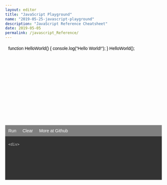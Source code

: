 ```yaml
---
layout: editor
title: "JavaScript Playground"
name: "2019-05-25-javascript-playground"
description: "JavaScript Reference Cheatsheet"
date: 2019-05-05
permalink: /javascript_Reference/
---
```

  <link href="https://fonts.googleapis.com/css?family=Fira+Sans+Extra+Condensed&display=swap" rel="stylesheet">
  <style>
    body {
      font-family: 'Fira Sans Extra Condensed', sans-serif;
    }

    .codeboxwrapper {
      width: 100%;
      min-height: 400px;
      background-color: aliceblue;
      overflow: hidden;
    }

    .codeboxwrapper .codebox {
      min-height: 250px;
      color: #000;
      overflow: auto;
      padding: 5px 10px 5px 10px;
      counter-reset: line;
    }

    .codeboxwrapper .codebox div:before {
      counter-increment: line;
      content: counter(line);
      display: inline-block;
      border-right: 1px solid #ddd;
      padding: 0 .5em;
      margin-right: .5em;
      color: #888
    }

    .codeboxwrapper .output {
      min-height: 130px;
      color: #ccc;
      background-color: #333;
      overflow: auto;
      padding: 5px 10px 5px 10px;
    }

    .codeboxwrapper ul {
      list-style-type: none;
      margin: 0;
      padding: 0;
      overflow: hidden;
      background-color: grey;
      min-height: 20px;
    }

    .codeboxwrapper ul li {
      float: left;
    }

    .codeboxwrapper ul li a {
      display: block;
      color: white;
      text-align: center;
      padding: 10px;
      text-decoration: none;
    }

    .codeboxwrapper ul li a:hover {
      background-color: #111111;
    }
  </style>

<div class="codeboxwrapper">
    <div id="codebox" class="codebox" contenteditable="true" onpaste="myFunction()">
      function HelloWorld() {
      console.log("Hello World!");
      }
      HelloWorld();
    </div>
    <!--each line should be wrapped in div tag. all the spans will be inside this tag.-->
    <ul>
      <li><a href="#" onclick="myeval(this)">Run</a></li>
      <li><a href="#" onclick="cleareditor(this)">Clear</a></li>
      <li><a href="https://github.com/vwtt/jscheatsheet">More at Github</a></li>
    </ul>
    <div class="output">
      
    <div>
<div>

<!--<div class="codepanel">
    <h3>Type System<h3>
    <p>Primary Types: number, boolean, string, symbol, undefined, null</p>
    {% highlight javascript %}
    console.log(typeof(8));
    typeof(true)
    typeof("true")
    typeof(Symbol())
    typeof(undefined)
    typeof(null)
    {% endhighlight %}
    <div class="controlpanel">
        <ul>
            <li><a href="#" onclick="myeval(this)">Run</a></li>
            <li><a href="#" onclick="cleareditor(this)">Clear</a></li>                
            <li><a href="https://github.com/vwtt/jscheatsheet">More at Github</a></li>
        </ul>
    </div>
    
    <p>Reference Types: Object, Date, Array, Function</p>
    {% highlight javascript %}
    typeof(new Date())
    typeof([])
    typeof(function(){})
    console.log(typeof({}));
    {% endhighlight %}
    <div class="controlpanel">
        <ul>
            <li><a href="#" onclick="myeval(this)">Run</a></li>
            <li><a href="#" onclick="cleareditor(this)">Clear</a></li>                
            <li><a href="https://github.com/vwtt/jscheatsheet">More at Github</a></li>
        </ul>
    </div>
    
    <p>Experiment/Food for thought</p>
    {% highlight javascript %}
    typeof(new Number(6))
    typeof(Number(6))
    typeof(Number("5"))
    {% endhighlight %}
    <div class="controlpanel">
        <ul>
            <li><a href="#" onclick="myeval(this)">Run</a></li>
            <li><a href="#" onclick="cleareditor(this)">Clear</a></li>                
            <li><a href="https://github.com/vwtt/jscheatsheet">More at Github</a></li>
        </ul>
    </div>
</div>

# Variables & Scope
# Operators
<div class="codepanel">
    <h3>Control Structures<h3>    
    {% highlight javascript %}
    
    {% endhighlight %}
    <div class="controlpanel">
        <ul>
            <li><a href="javascript:myeval()">Run</a></li>
            <li><a href="javascript:cleareditor()">Clear</a></li>                
            <li><a href="#">More at Github</a></li>
        </ul>
    </div>
</div>

# Functions
    function invocation pattens
        function call a(), 
        method call a.b(), 
        a.call
        a.apply

    IIFE (Immediately Invoked Function Expression) 
    Lambdas
    inline functions
    closures
    default arguments

    functinoal programming
        Pure functions      as long as same input goes to function, same output is expected no side-effects
        Function composition    f.g = f(g(x))
        Avoid shared state      Object.assign
        Avoid mutating state    Object.freeze
        Avoid side effects

        first class functions   function is data
        higher order functions  a function that can take a function as argument and can return a function
        imperative vs declarative
        // memoize decorator with single argument
function memoize(f) {
    var obj = {};
    function wrapper(x) {
        obj[x] ? obj[x] : obj[x] = f(x);
        console.table(obj);
        return obj[x];
    }

    return wrapper;
}

// memoize decorator with arguments
function memoize(f) {
    var obj = {};
    function wrapper() {
        var arg_str = JSON.stringify(arguments);
        obj[arg_str] = obj[arg_str] || f.apply(f, arguments);
        console.table(obj);
        return cache[arg_str];
    }

    return wrapper;
}

// currying
function add(x) {
    return function (y) {
        return x + y;
    }
}

var increment = add(1);
increment(5);
increment(6);

var incrementbydozen = add(12);
incrementbydozen(5);
incrementbydozen(6);

function cube(x) { return x * x * x; }
function square(x) { return x * x; }
memcuber = memoize(cube)
memsquarer = memoize(square)

// compose
var compose = function (f, g) {
    return function (x) {
        return g(f(x));
    };
};

function addone(x) { return x + 1; }
function square(x) { return x * x; }

// creates a pipe of addone and then square
var plusonetosquare = compose(addone, square)

plusonetosquare(5)
plusonetosquare(6)
plusonetosquare(7)

var replacer = function (what, replacement) {
    return function (str) { return str.replace(what, replacement); };
}

var tolower = function (str) {
    return str.toLowerCase();
}

var snakeCase = compose(replacer(/\s+/ig, '_'), toLowerCase);

snakeCase("The Very Long Anaconda");

# Collections
    Array
    Map
    Set
    WeekMap
    WeekSet

# Iterables
# Objects

    Ways of creating Objects in Javascript
        Literals
        Factory/Functional (revealing pattern)
        Constructor
        Delegation (pseudo-prototype)
        Prototype chain
        ES5 way
        Class ES6 way
        Object.create
        Concatenative Object.assign
    Deep Copy & Shallow Copy

# Mutability
    Object.freeze

# Reactive Systems
    Push
    Pull

# Proxy & MutationObserver    

# Modules
    CommonJs    require-module.exports
    ES6         import-export
    AMD & UMD

# Promises

{% highlight javascript %}
const g = n => n + 1;
const f = n => n * 2;
const wait = time => new Promise(
  (resolve, reject) => setTimeout(
    resolve,
    time
  )
);
wait(300)
  .then(() => 20)
  .then(g)
  .then(f)
  .then(value => console.log(value)); // 42
{% endhighlight %}

# async & await

# Fetch & Axios

try this..
import { from } from 'most'
// After 1 second, logs 10
from([1, 2, 3, 4])
	.delay(1000)
	.reduce((result, y) => result + y, 0)
	.then(result => console.log(result)) -->

<script>
            w3CodeColor(document.getElementById("codebox"));

            function myFunction(){
              w3CodeColor(document.getElementById("codebox"));
            }

            function w3CodeColor(elmnt, mode) {
              var lang = (mode || "js");
              var elmntObj = (document.getElementById(elmnt) || elmnt);
              var elmntTxt = elmntObj.innerHTML;
              var tagcolor = "mediumblue";
              var tagnamecolor = "brown";
              var attributecolor = "red";
              var attributevaluecolor = "mediumblue";
              var commentcolor = "green";
              var cssselectorcolor = "brown";
              var csspropertycolor = "red";
              var csspropertyvaluecolor = "mediumblue";
              var cssdelimitercolor = "black";
              var cssimportantcolor = "red";
              var jscolor = "black";
              var jskeywordcolor = "mediumblue";
              var jsstringcolor = "brown";
              var jsnumbercolor = "red";
              var jspropertycolor = "black";
              //elmntObj.style.fontFamily = "Consolas,'Courier New', monospace";
              if (!lang) { lang = "html"; }
              if (lang == "html") { elmntTxt = htmlMode(elmntTxt); }
              if (lang == "css") { elmntTxt = cssMode(elmntTxt); }
              if (lang == "js") { elmntTxt = jsLineMode(elmntTxt.trim()); } //jsMode(elmntTxt)
              elmntObj.innerHTML = elmntTxt;

              function extract(str, start, end, func, repl) {
                var s, e, d = "", a = [];
                while (str.search(start) > -1) {
                  s = str.search(start);
                  e = str.indexOf(end, s);
                  if (e == -1) { e = str.length; }
                  if (repl) {
                    a.push(func(str.substring(s, e + (end.length))));
                    str = str.substring(0, s) + repl + str.substr(e + (end.length));
                  } else {
                    d += str.substring(0, s);
                    d += func(str.substring(s, e + (end.length)));
                    str = str.substr(e + (end.length));
                  }
                }
                this.rest = d + str;
                this.arr = a;
              }
              function htmlMode(txt) {
                var rest = txt, done = "", php, comment, angular, startpos, endpos, note, i;
                comment = new extract(rest, "&lt;!--", "--&gt;", commentMode, "W3HTMLCOMMENTPOS");
                rest = comment.rest;
                while (rest.indexOf("&lt;") > -1) {
                  note = "javascript";
                  startpos = rest.indexOf("&lt;");
                  if (rest.substr(startpos, 9).toUpperCase() == "&LT;STYLE") { note = "css"; }
                  if (rest.substr(startpos, 10).toUpperCase() == "&LT;SCRIPT") { note = "javascript"; }
                  endpos = rest.indexOf("&gt;", startpos);
                  if (endpos == -1) { endpos = rest.length; }
                  done += rest.substring(0, startpos);
                  done += tagMode(rest.substring(startpos, endpos + 4));
                  rest = rest.substr(endpos + 4);
                  if (note == "css") {
                    endpos = rest.indexOf("&lt;/style&gt;");
                    if (endpos > -1) {
                      done += cssMode(rest.substring(0, endpos));
                      rest = rest.substr(endpos);
                    }
                  }
                  if (note == "javascript") {
                    endpos = rest.indexOf("&lt;/script&gt;");
                    if (endpos > -1) {
                      done += jsMode(rest.substring(0, endpos));
                      rest = rest.substr(endpos);
                    }
                  }
                }
                rest = done + rest;
                for (i = 0; i < comment.arr.length; i++) {
                  rest = rest.replace("W3HTMLCOMMENTPOS", comment.arr[i]);
                }
                return rest;
              }
              function tagMode(txt) {
                var rest = txt, done = "", startpos, endpos, result;
                while (rest.search(/(\s|<br>)/) > -1) {
                  startpos = rest.search(/(\s|<br>)/);
                  endpos = rest.indexOf("&gt;");
                  if (endpos == -1) { endpos = rest.length; }
                  done += rest.substring(0, startpos);
                  done += attributeMode(rest.substring(startpos, endpos));
                  rest = rest.substr(endpos);
                }
                result = done + rest;
                result = "<span style=color:" + tagcolor + ">&lt;</span>" + result.substring(4);
                if (result.substr(result.length - 4, 4) == "&gt;") {
                  result = result.substring(0, result.length - 4) + "<span style=color:" + tagcolor + ">&gt;</span>";
                }
                return "<span style=color:" + tagnamecolor + ">" + result + "</span>";
              }
              function attributeMode(txt) {
                var rest = txt, done = "", startpos, endpos, singlefnuttpos, doublefnuttpos, spacepos;
                while (rest.indexOf("=") > -1) {
                  endpos = -1;
                  startpos = rest.indexOf("=");
                  singlefnuttpos = rest.indexOf("'", startpos);
                  doublefnuttpos = rest.indexOf('"', startpos);
                  spacepos = rest.indexOf(" ", startpos + 2);
                  if (spacepos > -1 && (spacepos < singlefnuttpos || singlefnuttpos == -1) && (spacepos < doublefnuttpos || doublefnuttpos == -1)) {
                    endpos = rest.indexOf(" ", startpos);
                  } else if (doublefnuttpos > -1 && (doublefnuttpos < singlefnuttpos || singlefnuttpos == -1) && (doublefnuttpos < spacepos || spacepos == -1)) {
                    endpos = rest.indexOf('"', rest.indexOf('"', startpos) + 1);
                  } else if (singlefnuttpos > -1 && (singlefnuttpos < doublefnuttpos || doublefnuttpos == -1) && (singlefnuttpos < spacepos || spacepos == -1)) {
                    endpos = rest.indexOf("'", rest.indexOf("'", startpos) + 1);
                  }
                  if (!endpos || endpos == -1 || endpos < startpos) { endpos = rest.length; }
                  done += rest.substring(0, startpos);
                  done += attributeValueMode(rest.substring(startpos, endpos + 1));
                  rest = rest.substr(endpos + 1);
                }
                return "<span style=color:" + attributecolor + ">" + done + rest + "</span>";
              }
              function attributeValueMode(txt) {
                return "<span style=color:" + attributevaluecolor + ">" + txt + "</span>";
              }
              function commentMode(txt) {
                return "<span style=color:" + commentcolor + ">" + txt + "</span>";
              }
              function cssMode(txt) {
                var rest = txt, done = "", s, e, comment, i, midz, c, cc;
                comment = new extract(rest, /\/\*/, "*/", commentMode, "W3CSSCOMMENTPOS");
                rest = comment.rest;
                while (rest.search("{") > -1) {
                  s = rest.search("{");
                  midz = rest.substr(s + 1);
                  cc = 1;
                  c = 0;
                  for (i = 0; i < midz.length; i++) {
                    if (midz.substr(i, 1) == "{") { cc++; c++ }
                    if (midz.substr(i, 1) == "}") { cc--; }
                    if (cc == 0) { break; }
                  }
                  if (cc != 0) { c = 0; }
                  e = s;
                  for (i = 0; i <= c; i++) {
                    e = rest.indexOf("}", e + 1);
                  }
                  if (e == -1) { e = rest.length; }
                  done += rest.substring(0, s + 1);
                  done += cssPropertyMode(rest.substring(s + 1, e));
                  rest = rest.substr(e);
                }
                rest = done + rest;
                rest = rest.replace(/{/g, "<span style=color:" + cssdelimitercolor + ">{</span>");
                rest = rest.replace(/}/g, "<span style=color:" + cssdelimitercolor + ">}</span>");
                for (i = 0; i < comment.arr.length; i++) {
                  rest = rest.replace("W3CSSCOMMENTPOS", comment.arr[i]);
                }
                return "<span style=color:" + cssselectorcolor + ">" + rest + "</span>";
              }
              function cssPropertyMode(txt) {
                var rest = txt, done = "", s, e, n, loop;
                if (rest.indexOf("{") > -1) { return cssMode(rest); }
                while (rest.search(":") > -1) {
                  s = rest.search(":");
                  loop = true;
                  n = s;
                  while (loop == true) {
                    loop = false;
                    e = rest.indexOf(";", n);
                    if (rest.substring(e - 5, e + 1) == "&nbsp;") {
                      loop = true;
                      n = e + 1;
                    }
                  }
                  if (e == -1) { e = rest.length; }
                  done += rest.substring(0, s);
                  done += cssPropertyValueMode(rest.substring(s, e + 1));
                  rest = rest.substr(e + 1);
                }
                return "<span style=color:" + csspropertycolor + ">" + done + rest + "</span>";
              }
              function cssPropertyValueMode(txt) {
                var rest = txt, done = "", s;
                rest = "<span style=color:" + cssdelimitercolor + ">:</span>" + rest.substring(1);
                while (rest.search(/!important/i) > -1) {
                  s = rest.search(/!important/i);
                  done += rest.substring(0, s);
                  done += cssImportantMode(rest.substring(s, s + 10));
                  rest = rest.substr(s + 10);
                }
                result = done + rest;
                if (result.substr(result.length - 1, 1) == ";" && result.substr(result.length - 6, 6) != "&nbsp;" && result.substr(result.length - 4, 4) != "&lt;" && result.substr(result.length - 4, 4) != "&gt;" && result.substr(result.length - 5, 5) != "&amp;") {
                  result = result.substring(0, result.length - 1) + "<span style=color:" + cssdelimitercolor + ">;</span>";
                }
                return "<span style=color:" + csspropertyvaluecolor + ">" + result + "</span>";
              }
              function cssImportantMode(txt) {
                return "<span style=color:" + cssimportantcolor + ";font-weight:bold;>" + txt + "</span>";
              }
              function jsLineMode(txt) {
                var res = [];
                var lines = txt.trim().split('\n');
                for (var i = 0; i < lines.length; i++) {
                  res.push(`<div>${jsMode(lines[i].trim())}</div>`);
                }
                return res.join('\n');
              }
              function jsMode(txt) {
                var rest = txt, done = "", esc = [], i, cc, tt = "", sfnuttpos, dfnuttpos, compos, comlinepos, keywordpos, numpos, mypos, dotpos, y;
                for (i = 0; i < rest.length; i++) {
                  cc = rest.substr(i, 1);
                  if (cc == "\\") {
                    esc.push(rest.substr(i, 2));
                    cc = "W3JSESCAPE";
                    i++;
                  }
                  tt += cc;
                }
                rest = tt;
                y = 1;
                while (y == 1) {
                  sfnuttpos = getPos(rest, "'", "'", jsStringMode);
                  dfnuttpos = getPos(rest, '"', '"', jsStringMode);
                  compos = getPos(rest, /\/\*/, "*/", commentMode);
                  comlinepos = getPos(rest, /\/\//, "<br>", commentMode);
                  numpos = getNumPos(rest, jsNumberMode);
                  keywordpos = getKeywordPos("js", rest, jsKeywordMode);
                  dotpos = getDotPos(rest, jsPropertyMode);
                  if (Math.max(numpos[0], sfnuttpos[0], dfnuttpos[0], compos[0], comlinepos[0], keywordpos[0], dotpos[0]) == -1) { break; }
                  mypos = getMinPos(numpos, sfnuttpos, dfnuttpos, compos, comlinepos, keywordpos, dotpos);
                  if (mypos[0] == -1) { break; }
                  if (mypos[0] > -1) {
                    done += rest.substring(0, mypos[0]);
                    done += mypos[2](rest.substring(mypos[0], mypos[1]));
                    rest = rest.substr(mypos[1]);
                  }
                }
                rest = done + rest;
                for (i = 0; i < esc.length; i++) {
                  rest = rest.replace("W3JSESCAPE", esc[i]);
                }
                return "<span style=color:" + jscolor + ">" + rest + "</span>";
              }
              function jsStringMode(txt) {
                return "<span style=color:" + jsstringcolor + ">" + txt + "</span>";
              }
              function jsKeywordMode(txt) {
                return "<span style=color:" + jskeywordcolor + ">" + txt + "</span>";
              }
              function jsNumberMode(txt) {
                return "<span style=color:" + jsnumbercolor + ">" + txt + "</span>";
              }
              function jsPropertyMode(txt) {
                return "<span style=color:" + jspropertycolor + ">" + txt + "</span>";
              }
              function getDotPos(txt, func) {
                var x, i, j, s, e, arr = [".", "<", " ", ";", "(", "+", ")", "[", "]", ",", "&", ":", "{", "}", "/", "-", "*", "|", "%"];
                s = txt.indexOf(".");
                if (s > -1) {
                  x = txt.substr(s + 1);
                  for (j = 0; j < x.length; j++) {
                    cc = x[j];
                    for (i = 0; i < arr.length; i++) {
                      if (cc.indexOf(arr[i]) > -1) {
                        e = j;
                        return [s + 1, e + s + 1, func];
                      }
                    }
                  }
                }
                return [-1, -1, func];
              }
              function getMinPos() {
                var i, arr = [];
                for (i = 0; i < arguments.length; i++) {
                  if (arguments[i][0] > -1) {
                    if (arr.length == 0 || arguments[i][0] < arr[0]) { arr = arguments[i]; }
                  }
                }
                if (arr.length == 0) { arr = arguments[i]; }
                return arr;
              }
              function getKeywordPos(typ, txt, func) {
                var words, i, pos, rpos = -1, rpos2 = -1, patt;
                if (typ == "js") {
                  words = ["abstract", "arguments", "boolean", "break", "byte", "case", "catch", "char", "class", "const", "continue", "debugger", "default", "delete",
                    "do", "double", "else", "enum", "eval", "export", "extends", "false", "final", "finally", "float", "for", "function", "goto", "if", "implements", "import",
                    "in", "instanceof", "int", "interface", "let", "long", "NaN", "native", "new", "null", "package", "private", "protected", "public", "return", "short", "static",
                    "super", "switch", "synchronized", "this", "throw", "throws", "transient", "true", "try", "typeof", "var", "void", "volatile", "while", "with", "yield"];
                }
                for (i = 0; i < words.length; i++) {
                  pos = txt.indexOf(words[i]);
                  if (pos > -1) {
                    patt = /\W/g;
                    if (txt.substr(pos + words[i].length, 1).match(patt) && txt.substr(pos - 1, 1).match(patt)) {
                      if (pos > -1 && (rpos == -1 || pos < rpos)) {
                        rpos = pos;
                        rpos2 = rpos + words[i].length;
                      }
                    }
                  }
                }
                return [rpos, rpos2, func];
              }
              function getPos(txt, start, end, func) {
                var s, e;
                s = txt.search(start);
                e = txt.indexOf(end, s + (end.length));
                if (e == -1) { e = txt.length; }
                return [s, e + (end.length), func];
              }
              function getNumPos(txt, func) {
                var arr = ["<br>", " ", ";", "(", "+", ")", "[", "]", ",", "&", ":", "{", "}", "/", "-", "*", "|", "%", "="], i, j, c, startpos = 0, endpos, word;
                for (i = 0; i < txt.length; i++) {
                  for (j = 0; j < arr.length; j++) {
                    c = txt.substr(i, arr[j].length);
                    if (c == arr[j]) {
                      if (c == "-" && (txt.substr(i - 1, 1) == "e" || txt.substr(i - 1, 1) == "E")) {
                        continue;
                      }
                      endpos = i;
                      if (startpos < endpos) {
                        word = txt.substring(startpos, endpos);
                        if (!isNaN(word)) { return [startpos, endpos, func]; }
                      }
                      i += arr[j].length;
                      startpos = i;
                      i -= 1;
                      break;
                    }
                  }
                }
                return [-1, -1, func];
              }
            }

        
    function myeval(tgt){
        let arr=[];
        const err=['you cheat!', 'yo dawg!'];
        r=tgt.parentElement.parentElement.nextElementSibling;        
        if(!r){
            r=document.createElement("div");
            tgt.parentElement.parentElement.parentElement.appendChild(r);
        }
        const logger = function(m){ 
            arr.push(m);                 
            r.innerHTML = arr.join("<br>");
        };
        s=tgt.parentElement.parentElement.previousElementSibling.innerText;
        s=s.trim().replace(/console.log/g, 'logger');
        if(s.length===0)
            r.innerHTML = err[0];
        else if (s.length>500)
            r.innerHTML = err[1];
        else {
            eval(s);
        }
    }
    function cleareditor(tgt){
        r=tgt.parentElement.parentElement.nextElementSibling;
        r.innerHTML = "";
    }
</script>    